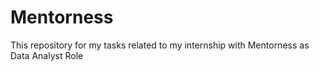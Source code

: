 # Mentorness
This repository for my tasks related to my internship with Mentorness as Data Analyst Role
